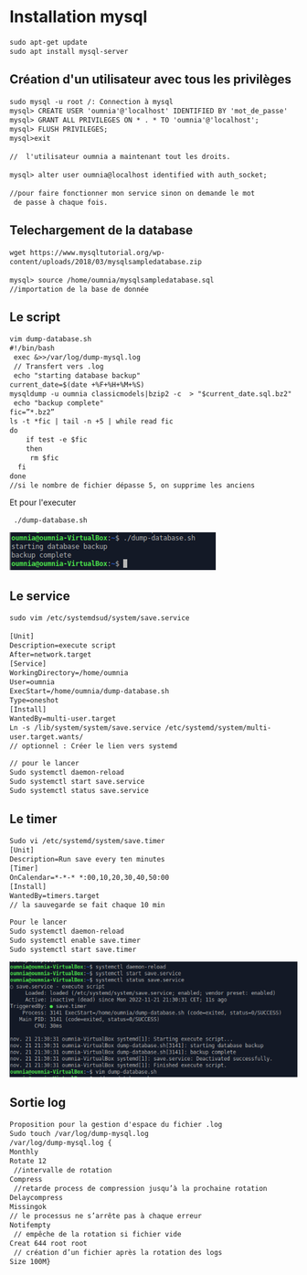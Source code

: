 # Installation mysql
    
    sudo apt-get update  
    sudo apt install mysql-server
  

##	Création d'un utilisateur avec tous les privilèges
     
    sudo mysql -u root /: Connection à mysql 
    mysql> CREATE USER 'oumnia'@'localhost' IDENTIFIED BY 'mot_de_passe'
    mysql> GRANT ALL PRIVILEGES ON * . * TO 'oumnia'@'localhost';
    mysql> FLUSH PRIVILEGES;
    mysql>exit

    //  l'utilisateur oumnia a maintenant tout les droits.

    mysql> alter user oumnia@localhost identified with auth_socket;

    //pour faire fonctionner mon service sinon on demande le mot
     de passe à chaque fois.
 
## Telechargement de la database

    wget https://www.mysqltutorial.org/wp-content/uploads/2018/03/mysqlsampledatabase.zip

    mysql> source /home/oumnia/mysqlsampledatabase.sql
    //importation de la base de donnée

## Le script

```
vim dump-database.sh
#!/bin/bash
 exec &>>/var/log/dump-mysql.log
 // Transfert vers .log
 echo "starting database backup"
current_date=$(date +%F+%H+%M+%S)
mysqldump -u oumnia classicmodels|bzip2 -c  > "$current_date.sql.bz2"                                  
 echo "backup complete"      
fic=”*.bz2”                                                                                     
ls -t *fic | tail -n +5 | while read fic                                                                                     
do
    if test -e $fic
    then
     rm $fic
  fi
done
//si le nombre de fichier dépasse 5, on supprime les anciens
 ```
 
Et pour l'executer 

     ./dump-database.sh


![](Annexes/A1.png)
## Le service
```
sudo vim /etc/systemdsud/system/save.service

[Unit]
Description=execute script
After=network.target
[Service]
WorkingDirectory=/home/oumnia
User=oumnia
ExecStart=/home/oumnia/dump-database.sh                                                                       
Type=oneshot                                              
[Install]                                        
WantedBy=multi-user.target
Ln -s /lib/system/system/save.service /etc/systemd/system/multi-user.target.wants/
// optionnel : Créer le lien vers systemd 
 ```
```
// pour le lancer
Sudo systemctl daemon-reload
Sudo systemctl start save.service
Sudo systemctl status save.service
```
## Le timer
```
Sudo vi /etc/systemd/system/save.timer
[Unit]                                                                                              
Description=Run save every ten minutes
[Timer] 
OnCalendar=*-*-* *:00,10,20,30,40,50:00                              
[Install]
WantedBy=timers.target
// la sauvegarde se fait chaque 10 min
```
```
Pour le lancer
Sudo systemctl daemon-reload
Sudo systemctl enable save.timer
Sudo systemctl start save.timer
```
![](Annexes/A2.png)

## Sortie log
```
Proposition pour la gestion d'espace du fichier .log 
Sudo touch /var/log/dump-mysql.log
/var/log/dump-mysql.log {
Monthly
Rotate 12                                              
 //intervalle de rotation
Compress                                         
 //retarde process de compression jusqu’à la prochaine rotation
Delaycompress
Missingok                                            
// le processus ne s’arrête pas à chaque erreur
Notifempty                                       
 // empêche de la rotation si fichier vide
Creat 644 root root                        
 // création d’un fichier après la rotation des logs
Size 100M}

